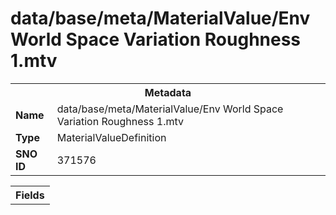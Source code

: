 <h1>data/base/meta/MaterialValue/Env World Space Variation Roughness 1.mtv</h1><table><tr><th colspan="100%">Metadata</th></tr><tr><td><b>Name</b></td><td>data/base/meta/MaterialValue/Env World Space Variation Roughness 1.mtv</td></tr><tr><td><b>Type</b></td><td>MaterialValueDefinition</td></tr><tr><td><b>SNO ID</b></td><td>371576</td></tr></table>

<table><tr><th colspan="100%">Fields</th></tr></table>

